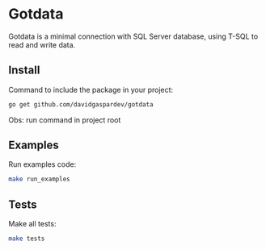 # Gotdata

Gotdata is a minimal connection with SQL Server database, using T-SQL to read and write data.

## Install

Command to include the package in your project:

```bash
go get github.com/davidgaspardev/gotdata
```

Obs: run command in project root

## Examples

Run examples code:

```bash
make run_examples
```

## Tests

Make all tests:

```bash
make tests
```
